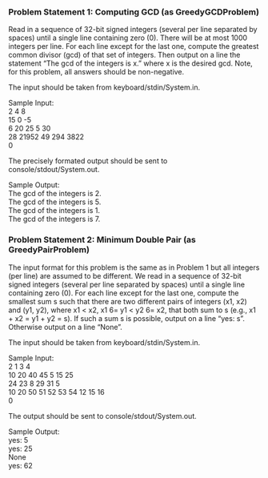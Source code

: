 ### Problem Statement 1: Computing GCD (as GreedyGCDProblem)

Read in a sequence of 32-bit signed integers (several per line separated by spaces) until a single line
containing zero (0). There will be at most 1000 integers per line. For each line except for the last one,
compute the greatest common divisor (gcd) of that set of integers. Then output on a line the statement
“The gcd of the integers is x.” where x is the desired gcd. Note, for this problem, all answers should
be non-negative.

The input should be taken from keyboard/stdin/System.in.

Sample Input:  
2 4 8  
15 0 -5  
6 20 25 5 30  
28 21952 49 294 3822  
0  

The precisely formated output should be sent to console/stdout/System.out.

Sample Output:  
The gcd of the integers is 2.  
The gcd of the integers is 5.  
The gcd of the integers is 1.  
The gcd of the integers is 7.  


### Problem Statement 2: Minimum Double Pair (as GreedyPairProblem)

The input format for this problem is the same as in Problem 1 but all integers (per line) are assumed to
be different. We read in a sequence of 32-bit signed integers (several per line separated by spaces) until
a single line containing zero (0). For each line except for the last one, compute the smallest sum s such
that there are two different pairs of integers (x1, x2) and (y1, y2), where x1 < x2, x1 6= y1 < y2 6= x2,
that both sum to s (e.g., x1 + x2 = y1 + y2 = s). If such a sum s is possible, output on a line “yes: s”.
Otherwise output on a line “None”.

The input should be taken from keyboard/stdin/System.in.

Sample Input:  
2 1 3 4  
10 20 40 45 5 15 25  
24 23 8 29 31 5  
10 20 50 51 52 53 54 12 15 16  
0  

The output should be sent to console/stdout/System.out.

Sample Output:  
yes: 5  
yes: 25  
None  
yes: 62  
